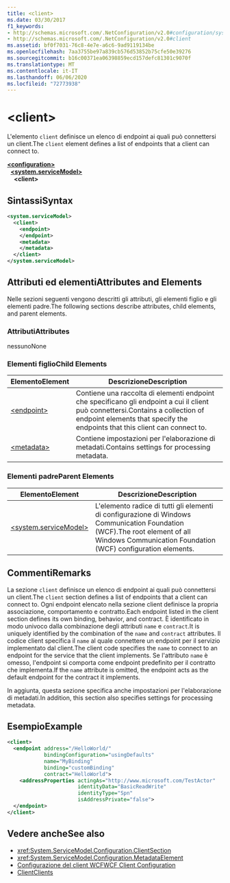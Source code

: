 ```yaml
---
title: <client>
ms.date: 03/30/2017
f1_keywords:
- http://schemas.microsoft.com/.NetConfiguration/v2.0#configuration/system.ServiceModel/client
- http://schemas.microsoft.com/.NetConfiguration/v2.0#client
ms.assetid: bf0f7031-76c8-4e7e-a6c6-9ad9119134be
ms.openlocfilehash: 7aa3755be97a839cb576d53852b75cfe50e39276
ms.sourcegitcommit: b16c00371ea06398859ecd157defc81301c9070f
ms.translationtype: MT
ms.contentlocale: it-IT
ms.lasthandoff: 06/06/2020
ms.locfileid: "72773938"
---
```

# \<client>
<span data-ttu-id="42edf-101">L'elemento `client` definisce un elenco di endpoint ai quali può connettersi un client.</span><span class="sxs-lookup"><span data-stu-id="42edf-101">The `client` element defines a list of endpoints that a client can connect to.</span></span>

[**\<configuration>**](../configuration-element.md)\
&nbsp;&nbsp;[**\<system.serviceModel>**](system-servicemodel.md)\
&nbsp;&nbsp;&nbsp;&nbsp;**\<client>**

## <a name="syntax"></a><span data-ttu-id="42edf-102">Sintassi</span><span class="sxs-lookup"><span data-stu-id="42edf-102">Syntax</span></span>

```xml
<system.serviceModel>
  <client>
    <endpoint>
    </endpoint>
    <metadata>
    </metadata>
  </client>
</system.serviceModel>
```

## <a name="attributes-and-elements"></a><span data-ttu-id="42edf-103">Attributi ed elementi</span><span class="sxs-lookup"><span data-stu-id="42edf-103">Attributes and Elements</span></span>
 <span data-ttu-id="42edf-104">Nelle sezioni seguenti vengono descritti gli attributi, gli elementi figlio e gli elementi padre.</span><span class="sxs-lookup"><span data-stu-id="42edf-104">The following sections describe attributes, child elements, and parent elements.</span></span>

### <a name="attributes"></a><span data-ttu-id="42edf-105">Attributi</span><span class="sxs-lookup"><span data-stu-id="42edf-105">Attributes</span></span>
 <span data-ttu-id="42edf-106">nessuno</span><span class="sxs-lookup"><span data-stu-id="42edf-106">None</span></span>

### <a name="child-elements"></a><span data-ttu-id="42edf-107">Elementi figlio</span><span class="sxs-lookup"><span data-stu-id="42edf-107">Child Elements</span></span>

|<span data-ttu-id="42edf-108">Elemento</span><span class="sxs-lookup"><span data-stu-id="42edf-108">Element</span></span>|<span data-ttu-id="42edf-109">Descrizione</span><span class="sxs-lookup"><span data-stu-id="42edf-109">Description</span></span>|
|-------------|-----------------|
|[\<endpoint>](endpoint-of-client.md)|<span data-ttu-id="42edf-110">Contiene una raccolta di elementi endpoint che specificano gli endpoint a cui il client può connettersi.</span><span class="sxs-lookup"><span data-stu-id="42edf-110">Contains a collection of endpoint elements that specify the endpoints that this client can connect to.</span></span>|
|[\<metadata>](metadata.md)|<span data-ttu-id="42edf-111">Contiene impostazioni per l'elaborazione di metadati.</span><span class="sxs-lookup"><span data-stu-id="42edf-111">Contains settings for processing metadata.</span></span>|

### <a name="parent-elements"></a><span data-ttu-id="42edf-112">Elementi padre</span><span class="sxs-lookup"><span data-stu-id="42edf-112">Parent Elements</span></span>

|<span data-ttu-id="42edf-113">Elemento</span><span class="sxs-lookup"><span data-stu-id="42edf-113">Element</span></span>|<span data-ttu-id="42edf-114">Descrizione</span><span class="sxs-lookup"><span data-stu-id="42edf-114">Description</span></span>|
|-------------|-----------------|
|[\<system.serviceModel>](system-servicemodel.md)|<span data-ttu-id="42edf-115">L'elemento radice di tutti gli elementi di configurazione di Windows Communication Foundation (WCF).</span><span class="sxs-lookup"><span data-stu-id="42edf-115">The root element of all Windows Communication Foundation (WCF) configuration elements.</span></span>|

## <a name="remarks"></a><span data-ttu-id="42edf-116">Commenti</span><span class="sxs-lookup"><span data-stu-id="42edf-116">Remarks</span></span>
 <span data-ttu-id="42edf-117">La sezione `client` definisce un elenco di endpoint ai quali può connettersi un client.</span><span class="sxs-lookup"><span data-stu-id="42edf-117">The `client` section defines a list of endpoints that a client can connect to.</span></span> <span data-ttu-id="42edf-118">Ogni endpoint elencato nella sezione client definisce la propria associazione, comportamento e contratto.</span><span class="sxs-lookup"><span data-stu-id="42edf-118">Each endpoint listed in the client section defines its own binding, behavior, and contract.</span></span> <span data-ttu-id="42edf-119">È identificato in modo univoco dalla combinazione degli attributi `name` e `contract`.</span><span class="sxs-lookup"><span data-stu-id="42edf-119">It is uniquely identified by the combination of the `name` and `contract` attributes.</span></span> <span data-ttu-id="42edf-120">Il codice client specifica il `name` al quale connettere un endpoint per il servizio implementato dal client.</span><span class="sxs-lookup"><span data-stu-id="42edf-120">The client code specifies the `name` to connect to an endpoint for the service that the client implements.</span></span> <span data-ttu-id="42edf-121">Se l'attributo `name` è omesso, l'endpoint si comporta come endpoint predefinito per il contratto che implementa.</span><span class="sxs-lookup"><span data-stu-id="42edf-121">If the `name` attribute is omitted, the endpoint acts as the default endpoint for the contract it implements.</span></span>

 <span data-ttu-id="42edf-122">In aggiunta, questa sezione specifica anche impostazioni per l'elaborazione di metadati.</span><span class="sxs-lookup"><span data-stu-id="42edf-122">In addition, this section also specifies settings for processing metadata.</span></span>

## <a name="example"></a><span data-ttu-id="42edf-123">Esempio</span><span class="sxs-lookup"><span data-stu-id="42edf-123">Example</span></span>

```xml
<client>
  <endpoint address="/HelloWorld/"
            bindingConfiguration="usingDefaults"
            name="MyBinding"
            binding="customBinding"
            contract="HelloWorld">
    <addressProperties actingAs="http://www.microsoft.com/TestActor"
                       identityData="BasicReadWrite"
                       identityType="Spn"
                       isAddressPrivate="false">
  </endpoint>
</client>
```

## <a name="see-also"></a><span data-ttu-id="42edf-124">Vedere anche</span><span class="sxs-lookup"><span data-stu-id="42edf-124">See also</span></span>

- <xref:System.ServiceModel.Configuration.ClientSection>
- <xref:System.ServiceModel.Configuration.MetadataElement>
- [<span data-ttu-id="42edf-125">Configurazione del client WCF</span><span class="sxs-lookup"><span data-stu-id="42edf-125">WCF Client Configuration</span></span>](../../../wcf/feature-details/client-configuration.md)
- [<span data-ttu-id="42edf-126">Client</span><span class="sxs-lookup"><span data-stu-id="42edf-126">Clients</span></span>](../../../wcf/feature-details/clients.md)
